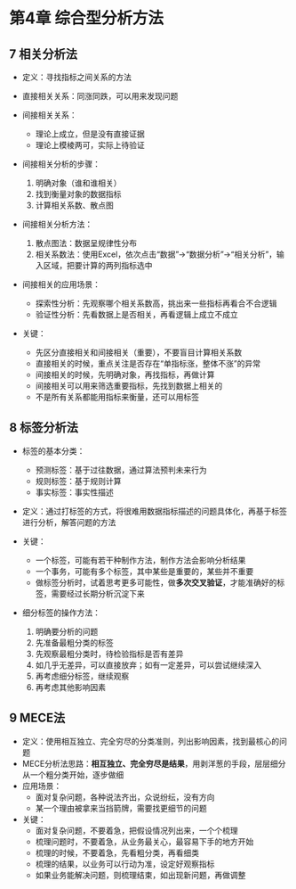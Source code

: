 # 第4章 综合型分析方法

## 7 相关分析法

- 定义：寻找指标之间关系的方法
- 直接相关关系：同涨同跌，可以用来发现问题
- 间接相关关系：
    - 理论上成立，但是没有直接证据
    - 理论上模棱两可，实际上待验证
- 间接相关分析的步骤：
    1. 明确对象（谁和谁相关）
    2. 找到衡量对象的数据指标
    3. 计算相关系数、散点图
- 间接相关分析方法：
    1. 散点图法：数据呈规律性分布
    2. 相关系数法：使用Excel，依次点击“数据”->“数据分析”->“相关分析”，输入区域，把要计算的两列指标选中
- 间接相关的应用场景：
    - 探索性分析：先观察哪个相关系数高，挑出来一些指标再看合不合逻辑
    - 验证性分析：先看数据上是否相关，再看逻辑上成立不成立

- 关键：
    - 先区分直接相关和间接相关（重要），不要盲目计算相关系数
    - 直接相关的时候，重点关注是否存在“单指标涨，整体不涨”的异常
    - 间接相关的时候，先明确对象，再找指标，再做计算
    - 间接相关可以用来筛选重要指标，先找到数据上相关的
    - 不是所有关系都能用指标来衡量，还可以用标签

## 8 标签分析法

- 标签的基本分类：
    - 预测标签：基于过往数据，通过算法预判未来行为
    - 规则标签：基于规则计算
    - 事实标签：事实性描述

- 定义：通过打标签的方式，将很难用数据指标描述的问题具体化，再基于标签进行分析，解答问题的方法
- 关键：
    - 一个标签，可能有若干种制作方法，制作方法会影响分析结果
    - 一个事务，可能有多个标签，其中某些是重要的，某些并不重要
    - 做标签分析时，试着思考更多可能性，做**多次交叉验证**，才能准确好的标签，需要经过长期分析沉淀下来

- 细分标签的操作方法：
    1. 明确要分析的问题
    2. 先准备最粗分类的标签
    3. 先观察最粗分类时，待检验指标是否有差异
    4. 如几乎无差异，可以直接放弃；如有一定差异，可以尝试继续深入
    5. 再考虑细分标签，继续观察
    6. 再考虑其他影响因素

## 9 MECE法

- 定义：使用相互独立、完全穷尽的分类准则，列出影响因素，找到最核心的问题
- MECE分析法思路：**相互独立、完全穷尽是结果**，用剥洋葱的手段，层层细分从一个粗分类开始，逐步做细
- 应用场景：
    - 面对复杂问题，各种说法齐出，众说纷纭，没有方向
    - 某一个理由被拿来当挡箭牌，需要找更细节的问题
- 关键：
    - 面对复杂问题，不要着急，把假设情况列出来，一个个梳理
    - 梳理问题时，不要着急，从业务最关心，最容易下手的地方开始
    - 梳理的时候，不要着急，先看粗分类，再看细类
    - 梳理的结果，以业务可以行动为准，设定好观察指标
    - 如果业务能解决问题，则梳理结束，如出现新问题，再做调整